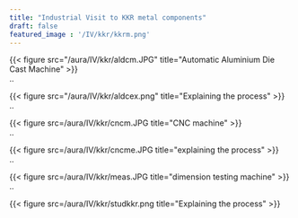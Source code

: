 ```yaml
---
title: "Industrial Visit to KKR metal components"
draft: false
featured_image : '/IV/kkr/kkrm.png'
---
```


{{< figure src="/aura/IV/kkr/aldcm.JPG" title="Automatic Aluminium Die Cast Machine" >}}  
..

{{< figure src="/aura/IV/kkr/aldcex.png" title="Explaining the process" >}}  
..

{{< figure src=/aura/IV/kkr/cncm.JPG title="CNC machine" >}}  
..

{{< figure src=/aura/IV/kkr/cncme.JPG title="explaining the process" >}}  
..

{{< figure src=/aura/IV/kkr/meas.JPG title="dimension testing machine" >}}  
..

{{< figure src=/aura/IV/kkr/studkkr.png title="Explaining the process" >}}